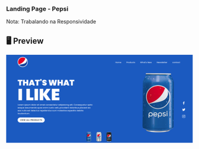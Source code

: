 ### Landing Page - Pepsi

  Nota: Trabalando na Responsividade 
  
  ## 🖥 Preview 
  
  <img  src="/assets/pepsi.png">
